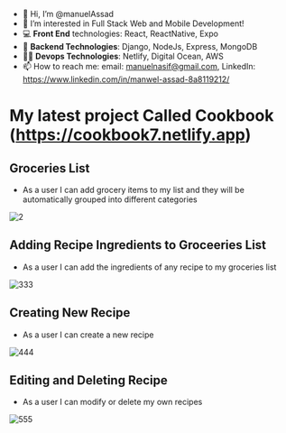 - 👋 Hi, I’m @manuelAssad
- 👀 I’m interested in Full Stack Web and Mobile Development!
- :computer: **Front End** technologies: React, ReactNative, Expo
- :floppy_disk: **Backend Technologies**: Django, NodeJs, Express, MongoDB
- :technologist: **Devops Technologies**: Netlify, Digital Ocean, AWS
- 📫 How to reach me: email: manuelnasif@gmail.com, LinkedIn: https://www.linkedin.com/in/manwel-assad-8a8119212/

<!---
manuelAssad/manuelAssad is a ✨ special ✨ repository because its `README.md` (this file) appears on your GitHub profile.
You can click the Preview link to take a look at your changes.
--->


# My latest project Called Cookbook (https://cookbook7.netlify.app) #


## Groceries List ##
* As a user I can add grocery items to my list and they will be automatically grouped into different categories

![2](https://user-images.githubusercontent.com/91218241/155033838-3061ca95-0cef-40a2-a9a5-46535a118c5a.gif)

## Adding Recipe Ingredients to Groceeries List ##
* As a user I can add the ingredients of any recipe to my groceries list

![333](https://user-images.githubusercontent.com/91218241/155034555-080bf0fb-3188-472e-b737-ce4566a84e53.gif)

## Creating New Recipe ##
* As a user I can create a new recipe

![444](https://user-images.githubusercontent.com/91218241/155038541-5df2769b-bde3-4364-a08f-776fca2639c7.gif)

## Editing and Deleting Recipe ##
* As a user I can modify or delete my own recipes

![555](https://user-images.githubusercontent.com/91218241/155038667-55a3388b-7d14-4b2b-ab7a-fcb9e6a30533.gif)
